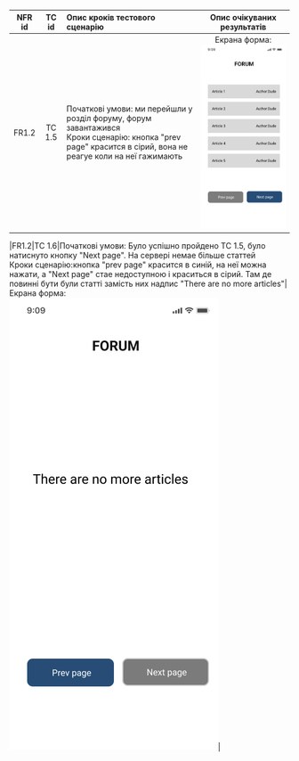 |NFR id|TC id|Опис кроків тестового сценарію|Опис очікуваних результатів|
|:-----:|:-----:|:-----|:-----:|
|FR1.2|TC 1.5|Початкові умови: ми перейшли у розділ форуму, форум завантажився<br> Кроки сценарію: кнопка "prev page" красится в сірий, вона не реагуе коли на неї гажимають|Екрана форма:<br>![tc1.5](/2-SoftwareDesign/2.8-TestCases/1.png)|

|FR1.2|TC 1.6|Початкові умови: Було успішно пройдено TC 1.5, було натиснуто кнопку "Next page". На сервері немае більше статтей<br> Кроки сценарію:кнопка "prev page" красится в синій, на неї можна нажати, а "Next page" стае недоступною і краситься в сірий. Там де повинні бути були статті замість них надпис "There are no more articles"|Екрана форма:<br>![tc1.6](/2-SoftwareDesign/2.8-TestCases/2.png)|

